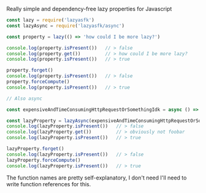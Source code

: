 Really simple and dependency-free lazy properties for Javascript

```js
const lazy = require('lazyasfk')
const lazyAsync = require('lazyasfk/async')

const property = lazy(() => 'how could I be more lazy?')

console.log(property.isPresent())   // > false
console.log(property.get())         // > how could I be more lazy?
console.log(property.isPresent())   // > true

property.forget()
console.log(property.isPresent())   // > false
property.forceCompute()
console.log(property.isPresent())   // > true

// Also async

const expensiveAndTimeConsumingHttpRequestOrSomethingIdk = async () => 'foobar'

const lazyProperty = lazyAsync(expensiveAndTimeConsumingHttpRequestOrSomethingIdk)
console.log(lazyProperty.isPresent())   // > false
console.log(lazyProperty.get())         // > obviously not foobar
console.log(lazyProperty.isPresent())   // > true

lazyProperty.forget()
console.log(lazyProperty.isPresent())   // > false
lazyProperty.forceCompute()
console.log(lazyProperty.isPresent())   // > true
```

The function names are pretty self-explanatory, I don't need I'll need to write function references for this.
